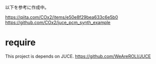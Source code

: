 以下を参考に作成中。

https://qiita.com/COx2/items/e50e8f29bea633c6e5b0
https://github.com/COx2/juce_pcm_synth_example

# require
This project is depends on JUCE. https://github.com/WeAreROLI/JUCE